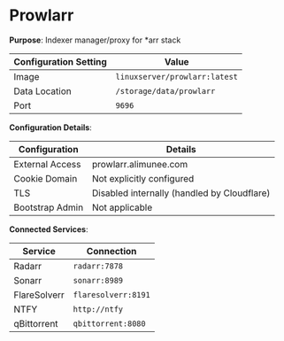 # Prowlarr

**Purpose**: Indexer manager/proxy for \*arr stack

| Configuration Setting | Value                         |
| --------------------- | ----------------------------- |
| Image                 | `linuxserver/prowlarr:latest` |
| Data Location         | `/storage/data/prowlarr `     |
| Port                  | `9696`                        |

**Configuration Details**:

| Configuration     | Details                               |
|-------------------|---------------------------------------|
| External Access   | prowlarr.alimunee.com                 |
| Cookie Domain     | Not explicitly configured             |
| TLS               | Disabled internally (handled by Cloudflare) |
| Bootstrap Admin   | Not applicable                                |

**Connected Services**:

| Service      | Connection          |
| ------------ | ------------------- |
| Radarr       | `radarr:7878`       |
| Sonarr       | `sonarr:8989`       |
| FlareSolverr | `flaresolverr:8191` |
| NTFY         | `http://ntfy`       |
| qBittorrent  | `qbittorrent:8080`  |
